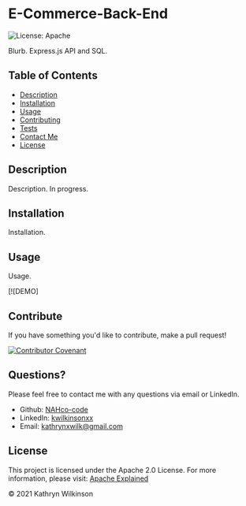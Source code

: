 # E-Commerce-Back-End

![License: Apache](https://img.shields.io/badge/License-Apache2.0-yellow.svg)

Blurb.
Express.js API and SQL.

## Table of Contents

- [Description](#description)
- [Installation](#installation)
- [Usage](#usage)
- [Contributing](#contributing)
- [Tests](#tests)
- [Contact Me](#questions)
- [License](#license)

## Description

Description. In progress.

## Installation

Installation.

## Usage

Usage.

[![DEMO]

## Contribute

If you have something you'd like to contribute, make a pull request!

[![Contributor Covenant](https://img.shields.io/badge/Contributor%20Covenant-2.0-4baaaa.svg)](code_of_conduct.md)

## Questions?

Please feel free to contact me with any questions via email or LinkedIn.

- Github: [NAHco-code](https://github.com/NAHco-code)
- LinkedIn: [kwilkinsonxx](https://www.linkedin.com/in/kwilkinsonxx/)
- Email: [kathrynxwilk@gmail.com](kathrynxwilk@gmail.com)

## License

This project is licensed under the Apache 2.0 License.
For more information, please visit: [Apache Explained](https://choosealicense.com/licenses/apache-2.0/)

&copy; 2021 Kathryn Wilkinson
